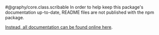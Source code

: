 #@graphy/core.class.scribable
In order to help keep this package's documentation up-to-date, README files are not published with the npm package.

[Instead, all documentation can be found online here](https://graphy.link/).
